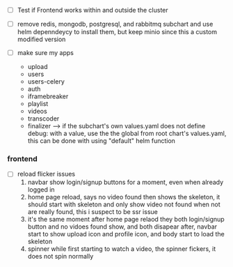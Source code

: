 - [ ] Test if Frontend works within and outside the cluster

- [ ] remove redis, mongodb, postgresql, and rabbitmq subchart and use helm depenndeycy to install them, but keep minio since this a custom modified version

- [ ] make sure my apps

  - upload
  - users
  - users-celery
  - auth
  - iframebreaker
  - playlist
  - videos
  - transcoder
  - finalizer
    --> if the subchart's own values.yaml does not define debug: with a value, use the the global from root chart's values.yaml, this can be done with using "default" helm function

### frontend

- [ ] reload flicker issues
  1. navbar show login/signup buttons for a moment, even when already logged in
  2. home page reload, says no video found then shows the skeleton, it should start with skeleton and only show video not found when not are really found, this i suspect to be ssr issue
  3. it's the same moment after home page relaod they both login/signup button and no vidoes found show, and both disapear after, navbar start to show upload icon and profile icon, and body start to load the skeleton
  4. spinner while first starting to watch a video, the spinner fickers, it does not spin normally
